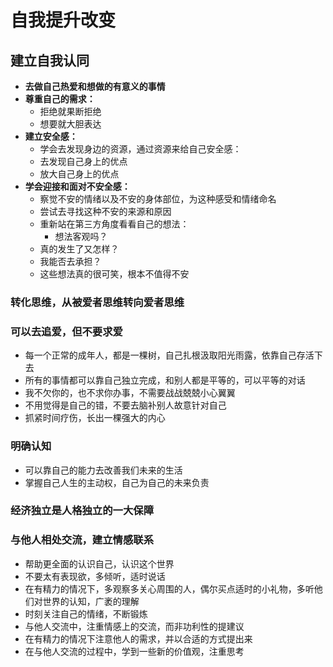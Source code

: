 # 自我提升改变

## 建立自我认同

- **去做自己热爱和想做的有意义的事情**
- **尊重自己的需求：**
  - 拒绝就果断拒绝
  - 想要就大胆表达
- **建立安全感：**
  - 学会去发现身边的资源，通过资源来给自己安全感：
  - 去发现自己身上的优点
  - 放大自己身上的优点
- **学会迎接和面对不安全感：**
  - 察觉不安的情绪以及不安的身体部位，为这种感受和情绪命名
  - 尝试去寻找这种不安的来源和原因
  - 重新站在第三方角度看看自己的想法：
    - 想法客观吗？
  - 真的发生了又怎样？
  - 我能否去承担？
  - 这些想法真的很可笑，根本不值得不安

### 转化思维，从被爱者思维转向爱者思维

### 可以去追爱，但不要求爱

- 每一个正常的成年人，都是一棵树，自己扎根汲取阳光雨露，依靠自己存活下去
- 所有的事情都可以靠自己独立完成，和别人都是平等的，可以平等的对话
- 我不欠你的，也不求你办事，不需要战战兢兢小心翼翼
- 不用觉得是自己的错，不要去脑补别人故意针对自己
- 抓紧时间疗伤，长出一棵强大的内心

### 明确认知

- 可以靠自己的能力去改善我们未来的生活
- 掌握自己人生的主动权，自己为自己的未来负责

### 经济独立是人格独立的一大保障

### 与他人相处交流，建立情感联系

- 帮助更全面的认识自己，认识这个世界
- 不要太有表现欲，多倾听，适时说话
- 在有精力的情况下，多观察多关心周围的人，偶尔买点适时的小礼物，多听他们对世界的认知，广袤的理解
- 时刻关注自己的情绪，不断锻炼
- 与他人交流中，注重情感上的交流，而非功利性的提建议
- 在有精力的情况下注意他人的需求，并以合适的方式提出来
- 在与他人交流的过程中，学到一些新的价值观，注重思考

